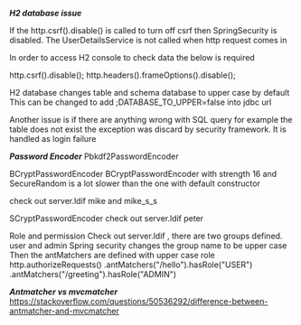 
***H2 database issue***

If the http.csrf().disable() is called to turn off csrf
then SpringSecurity is disabled. The UserDetailsService is not called when http request comes in

In order to access H2 console to check data the below is required

http.csrf().disable();
http.headers().frameOptions().disable();


H2 database changes table and schema database to upper case by default
This can be changed to add ;DATABASE_TO_UPPER=false into jdbc url

Another issue is if there are anything wrong with SQL query for example the table does not exist the exception was discard by security framework. It is handled as login failure

***Password Encoder***
Pbkdf2PasswordEncoder 

BCryptPasswordEncoder 
BCryptPasswordEncoder with strength 16 and SecureRandom is a lot slower than the one with default constructor

check out server.ldif mike and mike_s_s

SCryptPasswordEncoder
check out server.ldif peter


Role and permission
Check out server.ldif , there are two groups defined. user and admin
Spring security changes the group name to be upper case
Then the antMatchers are defined with upper case role
http.authorizeRequests()
.antMatchers("/hello").hasRole("USER")
.antMatchers("/greeting").hasRole("ADMIN")

***Antmatcher vs mvcmatcher***
https://stackoverflow.com/questions/50536292/difference-between-antmatcher-and-mvcmatcher